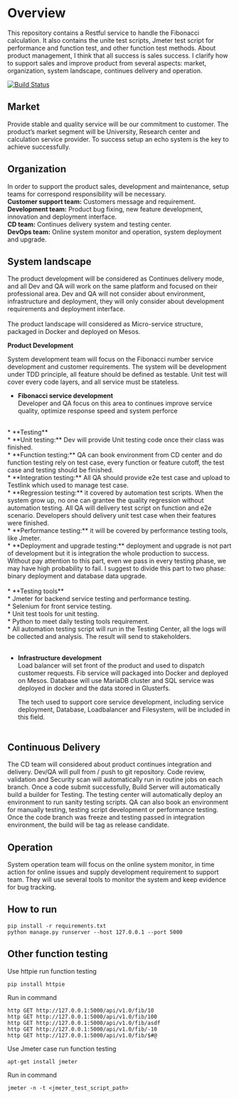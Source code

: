 # Overview
This repository contains a Restful service to handle the Fibonacci calculation. It also contains the unite test scripts, Jmeter test script for performance and function test, and other function test methods. About product management, I think that all success is sales success. I clarify how to support sales and improve product from several aspects: market, organization, system landscape, continues delivery and operation. <br>

[![Build Status](https://travis-ci.org/i070595/emc2.svg?branch=master)](https://travis-ci.org/i070595/emc2)

## Market
Provide stable and quality service will be our commitment to customer. The product’s market segment will be University, Research center and calculation service provider. To success setup an echo system is the key to achieve successfully. <br>

## Organization
In order to support the product sales, development and maintenance, setup teams for correspond responsibility will be necessary.<br>
**Customer support team:** Customers message and requirement.<br>
**Development team:** Product bug fixing, new feature development, innovation and deployment interface.<br>
**CD team:** Continues delivery system and testing center.<br>
**DevOps team:** Online system monitor and operation, system deployment and upgrade.<br>

## System landscape
The product development will be considered as Continues delivery mode, and all Dev and QA will work on the same platform and focused on their professional area. Dev and QA will not consider about environment, infrastructure and deployment, they will only consider about development requirements and deployment interface.<br><br>
The product landscape will considered as Micro-service structure, packaged in Docker and deployed on Mesos.<br>

**Product Development**<br>

System development team will focus on the Fibonacci number service development and customer requirements. The system will be development under TDD principle, all feature should be defined as testable. Unit test will cover every code layers, and all service must be stateless.<br>

* **Fibonacci service development**<br>
    Developer and QA focus on this area to continues improve service quality, optimize response speed and system perforce<br>
<br>
* **Testing**<br>
    * **Unit testing:** Dev will provide Unit testing code once their class was finished.<br>
    * **Function testing:** QA can book environment from CD center and do function testing rely on test case, every function or feature   cutoff, the test case and testing should be finished.<br>
    * **Integration testing:** All QA should provide e2e test case and upload to Testlink which used to manage test case. <br>
    * **Regression testing:** it covered by automation test scripts. When the system grow up, no one can grantee the quality regression                         without automation testing. All QA will delivery test script on function and e2e scenario. Developers                             should delivery unit test case when their features were finished.<br>
    * **Performance testing:** it will be covered by performance testing tools, like Jmeter.<br>
    * **Deployment and upgrade testing:** deployment and upgrade is not part of development but it is integration the whole production                                      to success. Without pay attention to this part, even we pass in every testing phase, we may                                       have high probability to fail. I suggest to divide this part to two phase: binary deployment                                      and database data upgrade.<br><br>
* **Testing tools** <br>
    * Jmeter for backend service testing and performance testing. <br>
    * Selenium for front service testing.<br>
    * Unit test tools for unit testing.<br>
    * Python to meet daily testing tools requirement.<br>
    * All automation testing script will run in the Testing Center, all the logs will be collected and analysis. The result will send   to    stakeholders.<br><br>

* **Infrastructure development**<br>
    Load balancer will set front of the product and used to dispatch customer requests. Fib service will packaged into Docker and deployed on Mesos. Database will use MariaDB cluster and SQL service was deployed in docker and the data stored in Glusterfs.<br>

    The tech used to  support core service development,  including service deployment, Database, Loadbalancer and Filesystem, will be included in this field.<br><br>

## Continuous Delivery
The CD team will considered about product continues integration and delivery. Dev/QA will pull from / push to git repository. Code review, validation and Security scan will automatically run in routine jobs on each branch. Once a code submit successfully, Build Server will automatically build a builder for Testing. The testing center will automatically deploy an environment to run sanity testing scripts. QA can also book an environment for manually testing, testing script development or performance testing. Once the code branch was freeze and testing passed in integration environment, the build will be tag as release candidate.<br>

## Operation
System operation team will focus on the online system monitor, in time action for online issues and supply development requirement to support team. They will use several tools to monitor the system and keep evidence for bug tracking.<br>

## How to run
    pip install -r requirements.txt
    python manage.py runserver --host 127.0.0.1 --port 5000

## Other function testing
Use httpie run function testing <br>

    pip install httpie

Run in command<br> 

    http GET http://127.0.0.1:5000/api/v1.0/fib/10 
    http GET http://127.0.0.1:5000/api/v1.0/fib/100 
    http GET http://127.0.0.1:5000/api/v1.0/fib/asdf 
    http GET http://127.0.0.1:5000/api/v1.0/fib/-10 
    http GET http://127.0.0.1:5000/api/v1.0/fib/$#@ 

Use Jmeter case run function testing <br>

    apt-get install jmeter

Run in command <br>

    jmeter -n -t <jmeter_test_script_path>

